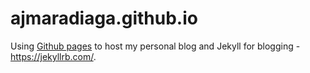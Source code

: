 # ajmaradiaga.github.io

Using [Github pages](https://pages.github.com/) to host my personal blog and Jekyll for blogging - https://jekyllrb.com/.
